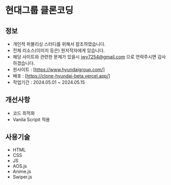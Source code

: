 # 현대그룹 클론코딩

## 정보

- 개인적 퍼블리싱 스터디를 위해서 참조하였습니다.
- 전체 리소스(이미지 등은) 원저작자에게 있습니다.
- 해당 사이트와 관련한 문제가 있을시 jwy7254@gmail.com 으로 연락주시면 감사하겠습니다.
- 원사이트 : [https://www.hyundaigroup.com/]
- 배포 : [https://clone-hyundai-beta.vercel.app/]
- 작업기간 : 2024.05.01 ~ 2024.05.15

## 개선사항

- 코드 최적화
- Vanila Scripit 적용

## 사용기술

- HTML
- CSS
- JS
- AOS.js
- Anime.js
- Swiper.js
